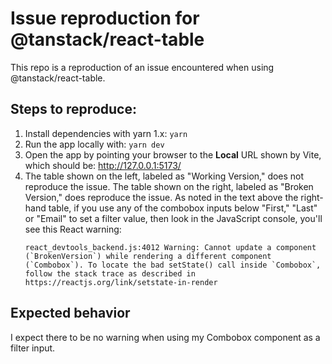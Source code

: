 # Issue reproduction for @tanstack/react-table

This repo is a reproduction of an issue encountered when using @tanstack/react-table.

## Steps to reproduce:

1. Install dependencies with yarn 1.x: `yarn`
2. Run the app locally with: `yarn dev`
3. Open the app by pointing your browser to the **Local** URL shown by Vite, which should be: http://127.0.0.1:5173/
4. The table shown on the left, labeled as "Working Version," does not reproduce the issue. The table shown on the right, labeled as "Broken Version," does reproduce the issue. As noted in the text above the right-hand table, if you use any of the combobox inputs below "First," "Last" or "Email" to set a filter value, then look in the JavaScript console, you'll see this React warning:
   ```
   react_devtools_backend.js:4012 Warning: Cannot update a component (`BrokenVersion`) while rendering a different component (`Combobox`). To locate the bad setState() call inside `Combobox`, follow the stack trace as described in https://reactjs.org/link/setstate-in-render
   ```

## Expected behavior

I expect there to be no warning when using my Combobox component as a filter input.
